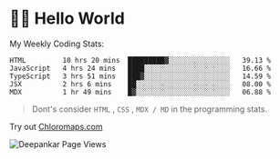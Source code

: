 # 👋🏽 Hello World 

<!--![Deepankar's github stats](https://github-readme-stats.vercel.app/api?username=Deep-Codes&count_private=true&show_icons=true&theme=radical)-->
My Weekly Coding Stats:

<!--START_SECTION:waka-->
```text
HTML         10 hrs 20 mins  █████████▓░░░░░░░░░░░░░░░   39.13 % 
JavaScript   4 hrs 24 mins   ████░░░░░░░░░░░░░░░░░░░░░   16.66 % 
TypeScript   3 hrs 51 mins   ███▓░░░░░░░░░░░░░░░░░░░░░   14.59 % 
JSX          2 hrs 6 mins    ██░░░░░░░░░░░░░░░░░░░░░░░   08.00 % 
MDX          1 hr 49 mins    █▓░░░░░░░░░░░░░░░░░░░░░░░   06.88 % 
```
<!--END_SECTION:waka-->

> Dont's consider `HTML` , `CSS` , `MDX / MD` in the programming stats.

Try out [Chloromaps.com](https://www.chloromaps.com/)

<p align="left"> <img src="https://komarev.com/ghpvc/?username=Deep-Codes&label=Views&color=blue&style=plastic" alt="Deepankar Page Views" /> </p>
